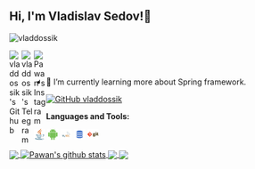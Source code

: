 ## Hi, I'm Vladislav Sedov!👋

<p align="left"> <img src="https://komarev.com/ghpvc/?username=vladdossik&label=Views&color=blue&style=plastic" alt="vladdossik" /> </p>


<a href="https://github.com/vladdossik">
  <img align="left" alt="vladdossik's Github" width="22px" src="https://cdn.jsdelivr.net/npm/simple-icons@v3/icons/github.svg" />
</a>
<a href="https://t.me/vladdosiik">
  <img align="left" alt="vladdossik's Telegram" width="22px" src="https://cdn.jsdelivr.net/npm/simple-icons@v3/icons/telegram.svg" />
</a>
<a href="https://instagram.com/vladdosiik/">
  <img align="left" alt="Pawan's Instagram" width="22px" src="https://cdn.jsdelivr.net/npm/simple-icons@v3/icons/instagram.svg" />
</a>
<br/>
<br/>




- 🌱 I’m currently learning more about Spring framework.

[![GitHub vladdossik](https://img.shields.io/github/followers/vladdossik?label=follow&style=social)](https://github.com/vladdossik)


**Languages and Tools:**  

<code><img height="20" src="https://raw.githubusercontent.com/github/explore/80688e429a7d4ef2fca1e82350fe8e3517d3494d/topics/java/java.png"></code>
<code><img height="20" src="https://raw.githubusercontent.com/github/explore/80688e429a7d4ef2fca1e82350fe8e3517d3494d/topics/android/android.png"></code>
<code><img height="20" src="https://raw.githubusercontent.com/github/explore/80688e429a7d4ef2fca1e82350fe8e3517d3494d/topics/mysql/mysql.png"></code>
<code><img height="20" src="https://raw.githubusercontent.com/github/explore/80688e429a7d4ef2fca1e82350fe8e3517d3494d/topics/sql/sql.png"></code>
<code><img height="20" src="https://raw.githubusercontent.com/github/explore/80688e429a7d4ef2fca1e82350fe8e3517d3494d/topics/git/git.png"></code>    

<a href="https://github.com/vladdossik">
  <img align="center" src="https://github-readme-stats.vercel.app/api/top-langs/?username=vladdossik&theme=light&hide_langs_below=1" />
</a>
<a href="https://github.com/vladdossik">
 <img align="center" src="https://github-readme-stats.vercel.app/api?username=vladdossik&show_icons=true&theme=light&line_height=27" alt="Pawan's github stats"/>
</a>
<a href="https:github.com/vladdossik/Bixer-btc-app-">
  <img align="center" src="https://github-readme-stats.vercel.app/api/pin/?username=vladdossik&repo=Bixer-btc-app-&theme=light" />

</a>
<a href="https://github.com/vladdossik/blog">
 <img align="center" src="https://github-readme-stats.vercel.app/api/pin/?username=vladdossik&repo=blog&theme=light" />
</a>

<div align="center">


</div>

